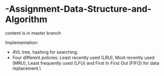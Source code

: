 # -Assignment-Data-Structure-and-Algorithm 
content is in master branch

 Implementation:
  - AVL tree, hashing for searching.
  - Four diﬀerent policies: Least recently used (LRU), Most recently used (MRU), Least frequently used (LFU) and First In First Out (FIFO) for data replacement.\
  
